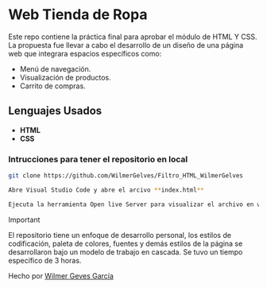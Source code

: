 # Web Tienda de Ropa

Este repo contiene la práctica final para aprobar el módulo de HTML Y CSS. La propuesta fue llevar a cabo el desarrollo de un diseño de una página web que integrara espacios específicos como: 

- Menú de navegación.
- Visualización de productos.
- Carrito de compras.

## Lenguajes Usados
- **HTML**
- **CSS**

### Intrucciones para tener el repositorio en local

```bash
git clone https://github.com/WilmerGelves/Filtro_HTML_WilmerGelves
```
```bash
Abre Visual Studio Code y abre el arcivo **index.html**
```
```bash
Ejecuta la herramienta Open live Server para visualizar el archivo en web.
```

> [!IMPORTANT]  
> El repositorio tiene un enfoque de desarrollo personal, los estilos de codificación, paleta de colores, fuentes y demás estilos de la página se desarrollaron bajo un modelo de trabajo en cascada. Se tuvo un tiempo específico de 3 horas. 

Hecho por [Wilmer Geves García](wilgelgar98@gmail.com)
